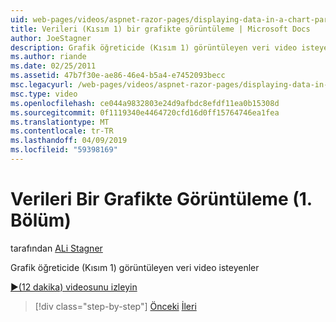 ```yaml
---
uid: web-pages/videos/aspnet-razor-pages/displaying-data-in-a-chart-part-1
title: Verileri (Kısım 1) bir grafikte görüntüleme | Microsoft Docs
author: JoeStagner
description: Grafik öğreticide (Kısım 1) görüntüleyen veri video isteyenler
ms.author: riande
ms.date: 02/25/2011
ms.assetid: 47b7f30e-ae86-46e4-b5a4-e7452093becc
msc.legacyurl: /web-pages/videos/aspnet-razor-pages/displaying-data-in-a-chart-part-1
msc.type: video
ms.openlocfilehash: ce044a9832803e24d9afbdc8efdf11ea0b15308d
ms.sourcegitcommit: 0f1119340e4464720cfd16d0ff15764746ea1fea
ms.translationtype: MT
ms.contentlocale: tr-TR
ms.lasthandoff: 04/09/2019
ms.locfileid: "59398169"
---
```

# <a name="displaying-data-in-a-chart-part-1"></a>Verileri Bir Grafikte Görüntüleme (1. Bölüm)

tarafından [ALi Stagner](https://github.com/JoeStagner)

Grafik öğreticide (Kısım 1) görüntüleyen veri video isteyenler

[&#9654;(12 dakika) videosunu izleyin](https://channel9.msdn.com/Blogs/ASP-NET-Site-Videos/displaying-data-in-a-chart-part-1)

> [!div class="step-by-step"]
> [Önceki](displaying-data-in-a-grid.md)
> [İleri](displaying-data-in-a-chart-part-2.md)
